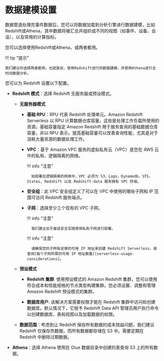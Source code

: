 # 数据建模设置

数据管道处理完事件数据后，您可以将数据加载到分析引擎进行数据建模，比如Redshift或Athena，其中数据将被汇总并组织成不同的视图（如事件、设备、会话），以及常用的计算指标。

<!-- 以下是如果你选择启用数据建模模块，此解决方案提供的预设数据视图。

## 预设数据视图

| 数据模型名称                 | Redshift | 描述                                                                  |
|-----------------------------|-----------|----------------------------------------------------------------------|
| clickstream_device_view_v1    | 物化视图    | 包含所有设备相关信息的视图                     |
| clickstream_event_view_v2    | 视图    | 包含所有事件维度的视图。      |
| clickstream_event_parameter_view_v1    | 物化视图      | 包含所有事件参数的视图。        |
| clickstream_user_dim_view_v1    | 物化视图     | 包含所有用户维度的视图。                     |
| clickstream_user_attr_view_v1    | 物化视图      | 包含所有用户自定义属性的视图。        |
| clickstream_session_view_v2    | 视图     | 包含所有会话维度和相关度量，例如，会话持续时间，会话视图。        |
| clickstream_retention_view_v2    | 物化视图      | 包含按日期和返回日度量的留存指标的视图。       |
| clickstream_lifecycle_daily_view_v2    | 视图    | 包含按生命周期阶段划分的用户数量的度量指标的日视图，即，新用户，活跃用户，返回用户，流失用户。        |
| clickstream_lifecycle_weekly_view_v2    | 视图    | 包含按生命周期阶段划分的用户数量的度量指标的周视图，即，新用户，活跃用户，返回用户，流失用户。        | -->


您可以选择使用Redshift或Athena，或两者都用。

!!! tip "提示"

    我们建议你选择两者都用，也就是说，使用Redshift进行热数据建模，并使用Athena进行全时间数据分析。

您可以为 Redshift 设置以下配置。

  * **Redshift 模式**：选择 Redshift 无服务器或预设模式。

    * **无服务器模式**

        * **基础 RPU**：RPU 代表 Redshift 处理单元。Amazon Redshift Serverless 以 RPU 计算数据仓库容量，这些是处理工作负载所使用的资源。基础容量指定 Amazon Redshift 用于服务查询的基础数据仓库容量，并以 RPU 表示。提高基础容量可以改善查询性能，尤其是对于消耗大量资源的数据处理工作。

        * **VPC**：基于 Amazon VPC 服务的虚拟私有云（VPC）是您在 AWS 云中的私有、逻辑隔离的网络。

            !!! info "注意"
            
                如部署在逻辑隔离的网络中，VPC 必须为 S3，Logs，Dynamodb，STS，States, Redshift 以及 Redshift-data 服务拥有 VPC 终端。

        * **安全组**：此 VPC 安全组定义了可以在 VPC 中使用的哪些子网和 IP 范围可访问 Redshift 服务端点。

        * **子网**：选择至少三个现有的 VPC 子网。

            !!! info "注意"
            
                我们建议出于最佳安全实践使用私有子网进行部署。

            !!! info "注意"
            
                请确保您的子网有足够的可用 IP 地址来创建 Redshift Serverless，请查阅[每个子网所需的可用 IP 地址数量][serverless-usage-considerations]。

    * **预设模式**

        * **Redshift 集群**: 使用预设模式的 Amazon Redshift 集群，您可以使用符合成本和性能规格的节点类型构建集群。您必须设置、调整和管理 Amazon Redshift 预设模式的集群。

        * **数据库用户**: 该解决方案需要权限才能在 Redshift 集群中访问和创建数据库。默认情况下，它授予 Redshift Data API 管理员用户执行命令以创建数据库、表和视图以及加载数据的权限。

    * **数据范围**：考虑到让 Redshift 保存所有数据的成本效益问题，我们建议 Redshift 仅保存热数据，而所有数据都存储在 S3 中。需要定期在 Redshift 中删除过期数据。

* **Athena**：选择 Athena 使用在 Glue 数据目录中创建的表查询 S3 上的所有数据。

[serverless-usage-considerations]: https://docs.aws.amazon.com/redshift/latest/mgmt/serverless-usage-considerations.html